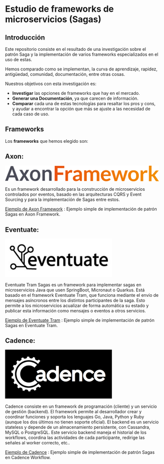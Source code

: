 # Estudio de frameworks de microservicios (Sagas)

## Introducción

Este repositorio consiste en el resultado de una investigación sobre el patrón Saga y la implementación de varios frameworks especializados en el uso de estas.

Hemos comparado como se implementan, la curva de aprendizaje, rapidez, antigüedad, comunidad, documentación, entre otras cosas.

Nuestros objetivos con esta investigación es: 
- **Investigar** las opciones de frameworks que hay en el mercado.
- **Generar una Documentación**, ya que carecen de información.
- **Comparar** cada una de estas tecnologías para resaltar los pros y cons, y ayudar a encontrar la opción que más se ajuste a las necesidad de cada caso de uso.

## Frameworks

Los **frameworks** que hemos elegido son: 

## Axon:
<img src="./assets/img/axon.png" width="600"/>

<br/>

Es un framework desarrollado para la construcción de microservicios controlados por eventos, basado en las arquitecturas CQRS y Event Sourcing y para la implementación de Sagas entre estos.

 [Ejemplo de Axon Framework](https://github.com/MasterCloudApps-Projects/microservices-frameworks/tree/main/Axon%20Framework) : Ejemplo simple de implementación de patrón Sagas en Axon Framework.

 ## Eventuate:
<img src="./assets/img/eventuate.jpg" width="350"/>

<br/>

Eventuate Tram Sagas es un framework para implementar sagas en microservicios Java que usen SpringBoot, Micronaut o Quarkus. Está basado en el framework Eventuate Tram, que funciona mediante el envío de mensajes asíncronos entre los distintos participantes de la saga. Esto permite a los microservicios acualizar de forma automática su estado y publicar esta información como mensajes o eventos a otros servicios.

 [Ejemplo de Eventuate Tram](https://github.com/MasterCloudApps-Projects/microservices-frameworks/tree/main/Eventuate) : Ejemplo simple de implementación de patrón Sagas en Eventuate Tram.

 ## Cadence:
<img src="./assets/img/cadence.png" width="350"/>

<br/>

Cadence consiste en un framework de programación (cliente) y un servicio de gestión (backend). El framework permite al desarrollador crear y coordinar funciones y soporta los lenguajes Go, Java, Python y Ruby (aunque los dos últimos no tienen soporte oficial). El backend es un servicio stateless y depende de un almacenamiento persistente, con Cassandra, MySQL o PostgreSQL. Este servicio backend maneja el historial de los workflows, coordina las actividades de cada participante, redirige las señales al worker correcto, etc..

 [Ejemplo de Cadence](https://github.com/MasterCloudApps-Projects/microservices-frameworks/tree/main/Cadence) : Ejemplo simple de implementación de patrón Sagas en Cadence Workflow.


